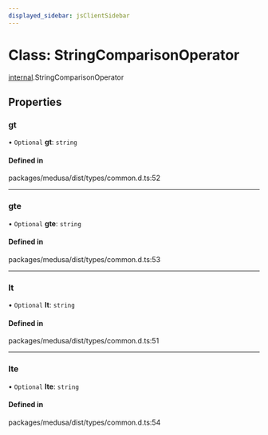 ```yaml
---
displayed_sidebar: jsClientSidebar
---
```


# Class: StringComparisonOperator

[internal](../modules/internal.md).StringComparisonOperator

## Properties

### gt

• `Optional` **gt**: `string`

#### Defined in

packages/medusa/dist/types/common.d.ts:52

___

### gte

• `Optional` **gte**: `string`

#### Defined in

packages/medusa/dist/types/common.d.ts:53

___

### lt

• `Optional` **lt**: `string`

#### Defined in

packages/medusa/dist/types/common.d.ts:51

___

### lte

• `Optional` **lte**: `string`

#### Defined in

packages/medusa/dist/types/common.d.ts:54
